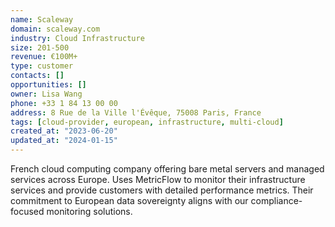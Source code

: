 ```yaml
---
name: Scaleway
domain: scaleway.com
industry: Cloud Infrastructure
size: 201-500
revenue: €100M+
type: customer
contacts: []
opportunities: []
owner: Lisa Wang
phone: +33 1 84 13 00 00
address: 8 Rue de la Ville l'Évêque, 75008 Paris, France
tags: [cloud-provider, european, infrastructure, multi-cloud]
created_at: "2023-06-20"
updated_at: "2024-01-15"
---
```


French cloud computing company offering bare metal servers and managed services across Europe. Uses MetricFlow to monitor their infrastructure services and provide customers with detailed performance metrics. Their commitment to European data sovereignty aligns with our compliance-focused monitoring solutions.